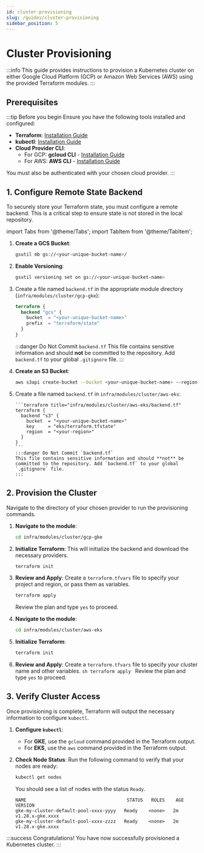 ```yaml
---
id: cluster-provisioning
slug: /guides/cluster-provisioning
sidebar_position: 5
---
```


# Cluster Provisioning

:::info This guide provides instructions to provision a Kubernetes cluster on either Google Cloud Platform (GCP) or Amazon Web Services (AWS) using the provided Terraform modules. :::

## Prerequisites

:::tip Before you begin Ensure you have the following tools installed and configured:

- **Terraform**: [Installation Guide](https://learn.hashicorp.com/tutorials/terraform/install-cli)
- **kubectl**: [Installation Guide](https://kubernetes.io/docs/tasks/tools/install-kubectl/)
- **Cloud Provider CLI**:
  - For GCP: **gcloud CLI** - [Installation Guide](https://cloud.google.com/sdk/docs/install)
  - For AWS: **AWS CLI** - [Installation Guide](https://docs.aws.amazon.com/cli/latest/userguide/getting-started-install.html)

You must also be authenticated with your chosen cloud provider. :::

## 1. Configure Remote State Backend

To securely store your Terraform state, you must configure a remote backend. This is a critical step to ensure state is not stored in the local repository.

import Tabs from '@theme/Tabs'; import TabItem from '@theme/TabItem';

<Tabs>
  <TabItem value="gcp" label="GCP (Google Cloud Storage)">

1.  **Create a GCS Bucket**:

    ```sh
    gsutil mb gs://<your-unique-bucket-name>/
    ```

2.  **Enable Versioning**:

    ```sh
    gsutil versioning set on gs://<your-unique-bucket-name>
    ```

3.  Create a file named `backend.tf` in the appropriate module directory (`infra/modules/cluster/gcp-gke`):

    ```terraform title="infra/modules/cluster/gcp-gke/backend.tf"
    terraform {
      backend "gcs" {
        bucket  = "<your-unique-bucket-name>"
        prefix  = "terraform/state"
      }
    }
    ```

    :::danger Do Not Commit `backend.tf` This file contains sensitive information and should **not** be committed to the repository. Add `backend.tf` to your global `.gitignore` file. ::: </TabItem> <TabItem value="aws" label="AWS (Amazon S3)">

4.  **Create an S3 Bucket**:

    ```sh
    aws s3api create-bucket --bucket <your-unique-bucket-name> --region <your-region>
    ```

5.  Create a file named `backend.tf` in `infra/modules/cluster/aws-eks`:

        ```terraform title="infra/modules/cluster/aws-eks/backend.tf"
        terraform {
          backend "s3" {
            bucket  = "<your-unique-bucket-name>"
            key     = "eks/terraform.tfstate"
            region  = "<your-region>"
          }
        }
        ```
        :::danger Do Not Commit `backend.tf`
        This file contains sensitive information and should **not** be committed to the repository. Add `backend.tf` to your global `.gitignore` file.
        :::

      </TabItem>
    </Tabs>

## 2. Provision the Cluster

Navigate to the directory of your chosen provider to run the provisioning commands.

<Tabs>
  <TabItem value="gcp" label="GCP (GKE)">

1.  **Navigate to the module**:

    ```sh
    cd infra/modules/cluster/gcp-gke
    ```

2.  **Initialize Terraform**: This will initialize the backend and download the necessary providers.

    ```sh
    terraform init
    ```

3.  **Review and Apply**: Create a `terraform.tfvars` file to specify your project and region, or pass them as variables.

    ```sh
    terraform apply
    ```

    Review the plan and type `yes` to proceed. </TabItem> <TabItem value="aws" label="AWS (EKS)">

4.  **Navigate to the module**:

    ```sh
    cd infra/modules/cluster/aws-eks
    ```

5.  **Initialize Terraform**:

    ```sh
    terraform init
    ```

6.  **Review and Apply**: Create a `terraform.tfvars` file to specify your cluster name and other variables. `sh terraform apply ` Review the plan and type `yes` to proceed. </TabItem> </Tabs>

## 3. Verify Cluster Access

Once provisioning is complete, Terraform will output the necessary information to configure `kubectl`.

1.  **Configure `kubectl`**:

    - For **GKE**, use the `gcloud` command provided in the Terraform output.
    - For **EKS**, use the `aws` command provided in the Terraform output.

2.  **Check Node Status**: Run the following command to verify that your nodes are ready:

    ```sh
    kubectl get nodes
    ```

    You should see a list of nodes with the status `Ready`.

    ```
    NAME                                     STATUS   ROLES    AGE   VERSION
    gke-my-cluster-default-pool-xxxx-yyyy   Ready    <none>   2m    v1.28.x-gke.xxxx
    gke-my-cluster-default-pool-xxxx-zzzz   Ready    <none>   2m    v1.28.x-gke.xxxx
    ```

:::success Congratulations! You have now successfully provisioned a Kubernetes cluster. :::
